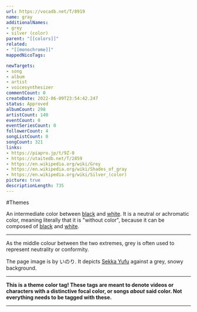 ```yaml
---
url: https://vocadb.net/T/8919
name: gray
additionalNames: 
- grey
- silver (color)
parent: "[[colors]]"
related:
- "[[monochrome]]"
mappedNicoTags:

newTargets:
- song
- album
- artist
- voicesynthesizer
commentCount: 0
createDate: 2022-06-09T23:54:42.247
status: Approved
albumCount: 298
artistCount: 148
eventCount: 0
eventSeriesCount: 0
followerCount: 4
songListCount: 0
songCount: 321
links: 
- https://piapro.jp/t/9Z-0
- https://utaitedb.net/T/2859
- https://en.wikipedia.org/wiki/Grey
- https://en.wikipedia.org/wiki/Shades_of_gray
- https://en.wikipedia.org/wiki/Silver_(color)
picture: true
descriptionLength: 735
---
```


#Themes

An intermediate color between [black](https://vocadb.net/T/8914/black) and [white](https://vocadb.net/T/8913/white).
It is a neutral or achromatic color, meaning literally that it is "without color", because it can be composed of [black](https://vocadb.net/T/8914/black) and [white](https://vocadb.net/T/8913/white).

___

As the middle colour between the two extremes, grey is often used to represent neutrality or conformity.

The page image is by いのり. It depicts [Sekka Yufu](https://vocadb.net/Ar/809) against a grey, snowy background.

___

**This is a theme color tag! These tags are meant to denote videos or characters with a distinctive focal color, or songs *about* said color. Not everything needs to be tagged with these.**

---

